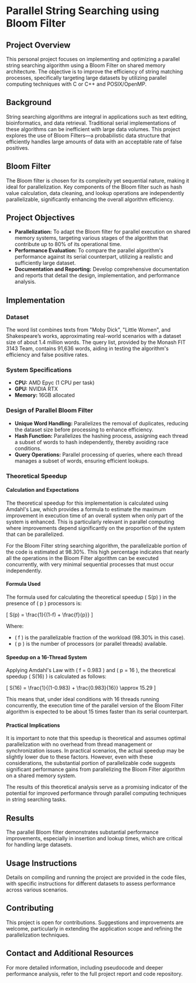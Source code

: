 # Parallel String Searching using Bloom Filter

## Project Overview
This personal project focuses on implementing and optimizing a parallel string searching algorithm using a Bloom Filter on shared memory architecture. The objective is to improve the efficiency of string matching processes, specifically targeting large datasets by utilizing parallel computing techniques with C or C++ and POSIX/OpenMP.

## Background
String searching algorithms are integral in applications such as text editing, bioinformatics, and data retrieval. Traditional serial implementations of these algorithms can be inefficient with large data volumes. This project explores the use of Bloom Filters—a probabilistic data structure that efficiently handles large amounts of data with an acceptable rate of false positives.

## Bloom Filter
The Bloom filter is chosen for its complexity yet sequential nature, making it ideal for parallelization. Key components of the Bloom filter such as hash value calculation, data cleaning, and lookup operations are independently parallelizable, significantly enhancing the overall algorithm efficiency.

## Project Objectives
- **Parallelization:** To adapt the Bloom filter for parallel execution on shared memory systems, targeting various stages of the algorithm that contribute up to 80% of its operational time.
- **Performance Evaluation:** To compare the parallel algorithm's performance against its serial counterpart, utilizing a realistic and sufficiently large dataset.
- **Documentation and Reporting:** Develop comprehensive documentation and reports that detail the design, implementation, and performance analysis.

## Implementation

### Dataset
The word list combines texts from "Moby Dick", "Little Women", and Shakespeare’s works, approximating real-world scenarios with a dataset size of about 1.4 million words. The query list, provided by the Monash FIT 3143 Team, contains 91,636 words, aiding in testing the algorithm's efficiency and false positive rates.

### System Specifications
- **CPU:** AMD Epyc (1 CPU per task)
- **GPU:** NVIDIA RTX
- **Memory:** 16GB allocated

### Design of Parallel Bloom Filter
- **Unique Word Handling:** Parallelizes the removal of duplicates, reducing the dataset size before processing to enhance efficiency.
- **Hash Function:** Parallelizes the hashing process, assigning each thread a subset of words to hash independently, thereby avoiding race conditions.
- **Query Operations:** Parallel processing of queries, where each thread manages a subset of words, ensuring efficient lookups.

### Theoretical Speedup

#### Calculation and Expectations
The theoretical speedup for this implementation is calculated using Amdahl's Law, which provides a formula to estimate the maximum improvement in execution time of an overall system when only part of the system is enhanced. This is particularly relevant in parallel computing where improvements depend significantly on the proportion of the system that can be parallelized.

For the Bloom Filter string searching algorithm, the parallelizable portion of the code is estimated at 98.30%. This high percentage indicates that nearly all the operations in the Bloom Filter algorithm can be executed concurrently, with very minimal sequential processes that must occur independently.

#### Formula Used
The formula used for calculating the theoretical speedup \( S(p) \) in the presence of \( p \) processors is:

\[ S(p) = \frac{1}{(1-f) + \frac{f}{p}} \]

Where:
- \( f \) is the parallelizable fraction of the workload (98.30% in this case).
- \( p \) is the number of processors (or parallel threads) available.

#### Speedup on a 16-Thread System
Applying Amdahl's Law with \( f = 0.983 \) and \( p = 16 \), the theoretical speedup \( S(16) \) is calculated as follows:

\[ S(16) = \frac{1}{(1-0.983) + \frac{0.983}{16}} \approx 15.29 \]

This means that, under ideal conditions with 16 threads running concurrently, the execution time of the parallel version of the Bloom Filter algorithm is expected to be about 15 times faster than its serial counterpart.

#### Practical Implications
It is important to note that this speedup is theoretical and assumes optimal parallelization with no overhead from thread management or synchronization issues. In practical scenarios, the actual speedup may be slightly lower due to these factors. However, even with these considerations, the substantial portion of parallelizable code suggests significant performance gains from parallelizing the Bloom Filter algorithm on a shared memory system.

The results of this theoretical analysis serve as a promising indicator of the potential for improved performance through parallel computing techniques in string searching tasks.


## Results
The parallel Bloom filter demonstrates substantial performance improvements, especially in insertion and lookup times, which are critical for handling large datasets.

## Usage Instructions
Details on compiling and running the project are provided in the code files, with specific instructions for different datasets to assess performance across various scenarios.

## Contributing
This project is open for contributions. Suggestions and improvements are welcome, particularly in extending the application scope and refining the parallelization techniques.

## Contact and Additional Resources
For more detailed information, including pseudocode and deeper performance analysis, refer to the full project report and code repository.
